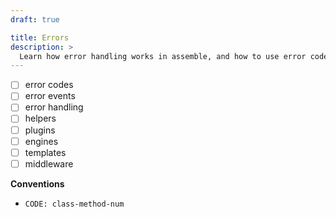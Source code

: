 ```yaml
---
draft: true

title: Errors
description: >
  Learn how error handling works in assemble, and how to use error codes to find more information. 
---
```


- [ ] error codes
- [ ] error events
- [ ] error handling
- [ ] helpers
- [ ] plugins
- [ ] engines
- [ ] templates
- [ ] middleware

**Conventions**

- `CODE: class-method-num`